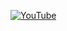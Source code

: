 [![YouTube](http://i.ytimg.com/vi/b9KkLe82zm4/hqdefault.jpg)](https://www.youtube.com/watch?v=b9KkLe82zm4)
